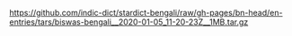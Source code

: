 https://github.com/indic-dict/stardict-bengali/raw/gh-pages/bn-head/en-entries/tars/biswas-bengali__2020-01-05_11-20-23Z__1MB.tar.gz  
